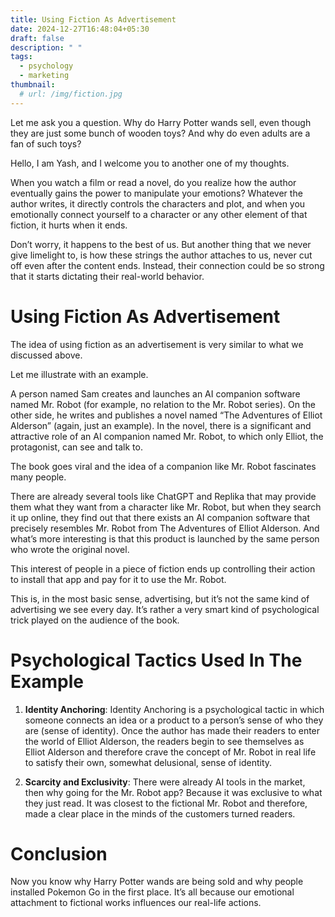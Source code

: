 ```yaml
---
title: Using Fiction As Advertisement
date: 2024-12-27T16:48:04+05:30
draft: false
description: " "
tags:
  - psychology
  - marketing
thumbnail: 
  # url: /img/fiction.jpg
---
```

Let me ask you a question. Why do Harry Potter wands sell, even though they are just some bunch of wooden toys? And why do even adults are a fan of such toys?

Hello, I am Yash, and I welcome you to another one of my thoughts.

When you watch a film or read a novel, do you realize how the author eventually gains the power to manipulate your emotions? Whatever the author writes, it directly controls the characters and plot, and when you emotionally connect yourself to a character or any other element of that fiction, it hurts when it ends.

Don’t worry, it happens to the best of us. But another thing that we never give limelight to, is how these strings the author attaches to us, never cut off even after the content ends. Instead, their connection could be so strong that it starts dictating their real-world behavior.

# Using Fiction As Advertisement

The idea of using fiction as an advertisement is very similar to what we discussed above.

Let me illustrate with an example.

A person named Sam creates and launches an AI companion software named Mr. Robot (for example, no relation to the Mr. Robot series). On the other side, he writes and publishes a novel named “The Adventures of Elliot Alderson” (again, just an example). In the novel, there is a significant and attractive role of an AI companion named Mr. Robot, to which only Elliot, the protagonist, can see and talk to.

The book goes viral and the idea of a companion like Mr. Robot fascinates many people.

There are already several tools like ChatGPT and Replika that may provide them what they want from a character like Mr. Robot, but when they search it up online, they find out that there exists an AI companion software that precisely resembles Mr. Robot from The Adventures of Elliot Alderson. And what’s more interesting is that this product is launched by the same person who wrote the original novel.

This interest of people in a piece of fiction ends up controlling their action to install that app and pay for it to use the Mr. Robot.

This is, in the most basic sense, advertising, but it’s not the same kind of advertising we see every day. It’s rather a very smart kind of psychological trick played on the audience of the book.

# Psychological Tactics Used In The Example

1. **Identity Anchoring**: Identity Anchoring is a psychological tactic in which someone connects an idea or a product to a person’s sense of who they are (sense of identity). Once the author has made their readers to enter the world of Elliot Alderson, the readers begin to see themselves as Elliot Alderson and therefore crave the concept of Mr. Robot in real life to satisfy their own, somewhat delusional, sense of identity.

2. **Scarcity and Exclusivity**: There were already AI tools in the market, then why going for the Mr. Robot app? Because it was exclusive to what they just read. It was closest to the fictional Mr. Robot and therefore, made a clear place in the minds of the customers turned readers.

# Conclusion

Now you know why Harry Potter wands are being sold and why people installed Pokemon Go in the first place. It’s all because our emotional attachment to fictional works influences our real-life actions.
